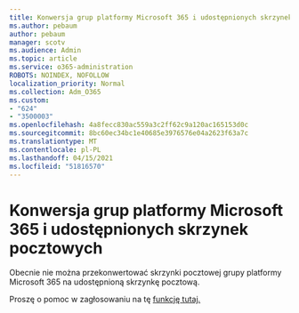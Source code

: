 ```yaml
---
title: Konwersja grup platformy Microsoft 365 i udostępnionych skrzynek pocztowych
ms.author: pebaum
author: pebaum
manager: scotv
ms.audience: Admin
ms.topic: article
ms.service: o365-administration
ROBOTS: NOINDEX, NOFOLLOW
localization_priority: Normal
ms.collection: Adm_O365
ms.custom:
- "624"
- "3500003"
ms.openlocfilehash: 4a8fecc830ac559a3c2ff62c9a120ac165153d0c
ms.sourcegitcommit: 8bc60ec34bc1e40685e3976576e04a2623f63a7c
ms.translationtype: MT
ms.contentlocale: pl-PL
ms.lasthandoff: 04/15/2021
ms.locfileid: "51816570"
---
```

# <a name="conversion-of-microsoft-365-group-and-shared-mailboxes"></a>Konwersja grup platformy Microsoft 365 i udostępnionych skrzynek pocztowych

Obecnie nie można przekonwertować skrzynki pocztowej grupy platformy Microsoft 365 na udostępnioną skrzynkę pocztową.

Proszę o pomoc w zagłosowaniu na tę [funkcję tutaj.](https://aka.ms/M365GroupToShared)
